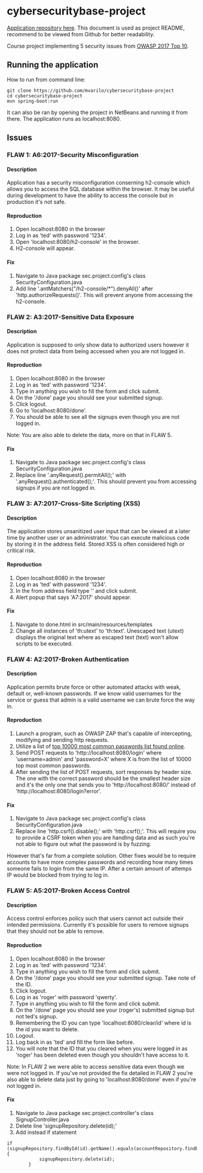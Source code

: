 # cybersecuritybase-project

[Application repository here](https://github.com/mvarilo/cybersecuritybase-project). This document is used as project README, recommend to be viewed from Github for better readability.

Course project implementing 5 security issues from [OWASP 2017 Top 10](https://www.owasp.org/images/7/72/OWASP_Top_10-2017_%28en%29.pdf.pdf).

## Running the application

How to run from command line:
```
git clone https://github.com/mvarilo/cybersecuritybase-project
cd cybersecuritybase-project
mvn spring-boot:run
```

It can also be ran by opening the project in NetBeans and running it from there. The application runs as localhost:8080.


## Issues

### FLAW 1: A6:2017-Security Misconfiguration

#### Description

Application has a security misconfiguration conserning h2-console which allows you to access the SQL database within the browser. It may be useful during development to have the ability to access the console but in production it's not safe.

#### Reproduction

1. Open localhost:8080 in the browser
2. Log in as 'ted' with password '1234'.
3. Open 'localhost:8080/h2-console' in the browser.
4. H2-console will appear.

#### Fix

1. Navigate to Java package sec.project.config's class SecurityConfiguration.java
2. Add line '.antMatchers("/h2-console/*").denyAll()' after 'http.authorizeRequests()'. This will prevent anyone from accessing the h2-console.

### FLAW 2: A3:2017-Sensitive Data Exposure

#### Description

Application is supposed to only show data to authorized users however it does not protect data from being accessed when you are not logged in.

#### Reproduction

1. Open localhost:8080 in the browser
2. Log in as 'ted' with password '1234'.
3. Type in anything you wish to fill the form and click submit.
4. On the '/done' page you should see your submitted signup.
5. Click logout.
6. Go to 'localhost:8080/done'.
7. You should be able to see all the signups even though you are not logged in.

Note: You are also able to delete the data, more on that in FLAW 5.

#### Fix

1. Navigate to Java package sec.project.config's class SecurityConfiguration.java
2. Replace line '.anyRequest().permitAll();' with '.anyRequest().authenticated();'. This should prevent you from accessing signups if you are not logged in.


### FLAW 3: A7:2017-Cross-Site Scripting (XSS)

#### Description

The application stores unsanitized user input that can be viewed at a later time by another user or an administrator. You can execute malicious code by storing it in the address field. Stored XSS is often considered high or critical risk.

#### Reproduction

1. Open localhost:8080 in the browser
2. Log in as 'ted' with password '1234'.
3. In the from address field type '<script>alert("A7:2017");</script>' and click submit.
4. Alert popup that says 'A7:2017' should appear.

#### Fix

1. Navigate to done.html in src/main/resources/templates
2. Change all instances of 'th:utext' to 'th:text'. Unescaped text (utext) displays the original text where as escaped text (text) won't allow scripts to be executed.

### FLAW 4: A2:2017-Broken Authentication

#### Description

Application permits brute force or other automated attacks with weak, default or, well-known passwords. If we know valid usernames for the service or guess that admin is a valid username we can brute force the way in. 

#### Reproduction

1. Launch a program, such as OWASP ZAP that's capable of intercepting, modifying and sending http requests.
2. Utilize a list of [top 10000 most common passwords list found online](https://github.com/danielmiessler/SecLists/tree/master/Passwords).
3. Send POST requests to 'http://localhost:8080/login' where 'username=admin' and 'password=X' where X is from the list of 10000 top most common passwords.
4. After sending the list of POST requests, sort responses by header size. The one with the correct password should be the smallest header size and it's the only one that sends you to 'http://localhost:8080/' instead of 'http://localhost:8080/login?error'.

#### Fix

1. Navigate to Java package sec.project.config's class SecurityConfiguration.java
2. Replace line 'http.csrf().disable();' with 'http.csrf();'. This will require you to provide a CSRF token when you are handling data and as such you're not able to figure out what the password is by fuzzing.

However that's far from a complete solution. Other fixes would be to require accounts to have more complex passwords and recording how many times someone fails to login from the same IP. After a certain amount of attemps IP would be blocked from trying to log in.

### FLAW 5: A5:2017-Broken Access Control

#### Description

Access control enforces policy such that users cannot act outside their intended permissions. Currently it's possible for users to remove signups that they should not be able to remove.

#### Reproduction

1. Open localhost:8080 in the browser
2. Log in as 'ted' with password '1234'.
3. Type in anything you wish to fill the form and click submit.
4. On the '/done' page you should see your submitted signup. Take note of the ID.
5. Click logout.
6. Log in as 'roger' with password 'qwerty'.
7. Type in anything you wish to fill the form and click submit.
8. On the '/done' page you should see your (roger's) submitted signup but not ted's signup.
9. Remembering the ID you can type 'localhost:8080/clear/id' where id is the id you want to delete.
10. Logout. 
11. Log back in as 'ted' and fill the form like before.
11. You will note that the ID that you cleared when you were logged in as 'roger' has been deleted even though you shouldn't have access to it.

Note: In FLAW 2 we were able to access sensitive data even though we were not logged in. If you've not provided the fix detailed in FLAW 2 you're also able to delete data just by going to 'localhost:8080/done' even if you're not logged in.

#### Fix

1. Navigate to Java package sec.project.controller's class SignupController.java
2. Delete line 'signupRepository.delete(id);'
3. Add instead if statement
```
if (signupRepository.findById(id).getName().equals(accountRepository.findByUsername(auth.getName()).getUsername())) {
            signupRepository.delete(id);
        }
```